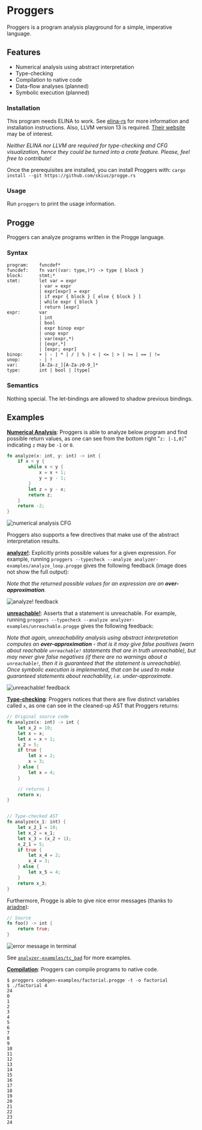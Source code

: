 # Proggers

Proggers is a program analysis playground for a simple, imperative language. 

## Features

- Numerical analysis using abstract interpretation
- Type-checking
- Compilation to native code
- Data-flow analyses (planned)
- Symbolic execution (planned)

### Installation

This program needs ELINA to work. See [elina-rs](https://github.com/skius/elina-rs) for more information and installation instructions.
Also, LLVM version 13 is required. [Their website](https://apt.llvm.org/) may be of interest. 

*Neither ELINA nor LLVM are required for type-checking and CFG visualization, hence they could be turned
into a crate feature. Please, feel free to contribute!*

Once the prerequisites are installed, you can install Proggers with: `cargo install --git https://github.com/skius/progge.rs`

### Usage
Run `proggers` to print the usage information.

## Progge

Proggers can analyze programs written in the Progge language.

### Syntax

```
program:    funcdef*
funcdef:    fn var((var: type,)*) -> type { block }
block:      stmt;*
stmt:       let var = expr
            | var = expr
            | expr[expr] = expr
            | if expr { block } [ else { block } ]
            | while expr { block }
            | return [expr]
expr:       var
            | int
            | bool
            | expr binop expr
            | unop expr
            | var(expr,*)
            | [expr,*]
            | [expr; expr]
binop:      + | - | * | / | % | < | <= | > | >= | == | !=
unop:       - | !
var:        [A-Za-z_][A-Za-z0-9_]*
type:       int | bool | [type]

```

### Semantics
Nothing special. The let-bindings are allowed to shadow previous bindings.

## Examples

[**Numerical Analysis**](analyzer-examples/numerical.progge):
Proggers is able to analyze below program and find possible return values, as one can see from the bottom right "`z: [-1,0]`" indicating `z` may be `-1` or `0`.

```rust
fn analyze(x: int, y: int) -> int {
    if x < y {
        while x < y {
            x = x + 1;
            y = y - 1;
        }
        let z = y - x;
        return z;
    }
    return -2;
}
```
![numerical analysis CFG](analyzer-examples/numerical.png)

Proggers also supports a few directives that make use of the abstract interpretation results.

[**analyze!**](analyzer-examples/analyze_loop.progge): Explicitly prints possible values for a given expression.
For example, running `proggers --typecheck --analyze analyzer-examples/analyze_loop.progge` 
gives the following feedback (image does not show the full output):

*Note that the returned possible values for an expression are an **over-approximation**.*

![analyze! feedback](analyzer-examples/analyze_loop.png)

[**unreachable!**](analyzer-examples/unreachable.progge): Asserts that a statement is unreachable.
For example, running `proggers --typecheck --analyze analyzer-examples/unreachable.progge`
gives the following feedback:

*Note that again, unreachability analysis using abstract interpretation computes an **over-approximation** - that is
it may give false positives (warn about reachable `unreachable!` statements that are in truth unreachable), but may never give false negatives
(if there are no warnings about a `unreachable!`, then it is guaranteed that the statement is unreachable). 
Once symbolic execution is implemented, that can be used to make guaranteed statements about reachability, i.e. under-approximate.*

![unreachable! feedback](analyzer-examples/unreachable.png)

[**Type-checking**](analyzer-examples/scopes.progge): Proggers notices that there are five distinct variables called `x`, as one can see in the cleaned-up AST that Proggers returns:
```rust 
// Original source code
fn analyze(x: int) -> int {
    let x_2 = 10;
    let x = x;
    let x = x + 1;
    x_2 = 5;
    if true {
        let x = 2;
        x = 3;
    } else {
        let x = 4;
    }

    // returns 1
    return x;
}


// Type-checked AST
fn analyze(x_1: int) {
    let x_2_1 = 10;
    let x_2 = x_1;
    let x_3 = (x_2 + 1);
    x_2_1 = 5;
    if true {
        let x_4 = 2;
        x_4 = 3;
    } else {
        let x_5 = 4;
    }
    return x_3;
}

```

Furthermore, Progge is able to give nice error messages (thanks to [ariadne](https://github.com/zesterer/ariadne)):
```rust
// Source
fn foo() -> int {
    return true;
}
```
![error message in terminal](analyzer-examples/tc_bad/return_type_mismatch.png)

See [`analyzer-examples/tc_bad`](analyzer-examples/tc_bad) for more examples.


[**Compilation**](codegen-examples/factorial.progge): Proggers can compile programs to native code.
```shell
$ proggers codegen-examples/factorial.progge -t -o factorial
$ ./factorial 4
24
0
1
2
3
4
5
6
7
8
9
10
11
12
13
14
15
16
17
18
19
20
21
22
23
24
```
